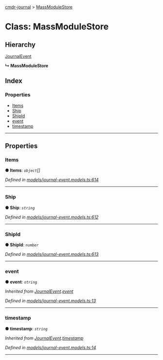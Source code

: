 [cmdr-journal](../README.md) > [MassModuleStore](../classes/massmodulestore.md)



# Class: MassModuleStore

## Hierarchy


 [JournalEvent](journalevent.md)

**↳ MassModuleStore**







## Index

### Properties

* [Items](massmodulestore.md#items)
* [Ship](massmodulestore.md#ship)
* [ShipId](massmodulestore.md#shipid)
* [event](massmodulestore.md#event)
* [timestamp](massmodulestore.md#timestamp)



---
## Properties
<a id="items"></a>

###  Items

**●  Items**:  *`object`[]* 

*Defined in [models/journal-event.models.ts:614](https://github.com/chrisbruford/cmdr-journal/blob/1e4d048/src/models/journal-event.models.ts#L614)*





___

<a id="ship"></a>

###  Ship

**●  Ship**:  *`string`* 

*Defined in [models/journal-event.models.ts:612](https://github.com/chrisbruford/cmdr-journal/blob/1e4d048/src/models/journal-event.models.ts#L612)*





___

<a id="shipid"></a>

###  ShipId

**●  ShipId**:  *`number`* 

*Defined in [models/journal-event.models.ts:613](https://github.com/chrisbruford/cmdr-journal/blob/1e4d048/src/models/journal-event.models.ts#L613)*





___

<a id="event"></a>

###  event

**●  event**:  *`string`* 

*Inherited from [JournalEvent](journalevent.md).[event](journalevent.md#event)*

*Defined in [models/journal-event.models.ts:13](https://github.com/chrisbruford/cmdr-journal/blob/1e4d048/src/models/journal-event.models.ts#L13)*





___

<a id="timestamp"></a>

###  timestamp

**●  timestamp**:  *`string`* 

*Inherited from [JournalEvent](journalevent.md).[timestamp](journalevent.md#timestamp)*

*Defined in [models/journal-event.models.ts:14](https://github.com/chrisbruford/cmdr-journal/blob/1e4d048/src/models/journal-event.models.ts#L14)*





___


